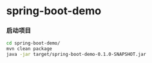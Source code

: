 # spring-boot-demo

### 启动项目
```bash
cd spring-boot-demo/
mvn clean package
java -jar target/spring-boot-demo-0.1.0-SNAPSHOT.jar
```